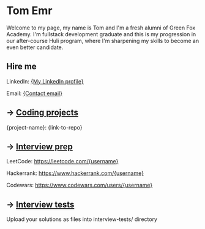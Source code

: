 # Tom Emr

Welcome to my page, my name is Tom and I'm a fresh alumni of Green Fox Academy. I'm fullstack development graduate and this is my progression in our after-course Huli program, where I'm sharpening my skills to become an even better candidate.

## Hire me
LinkedIn: [{My LinkedIn profile}](https://www.linkedin.com/in/tomáš-emr-8q5w2e0/)

Email: [{Contact email}](tommy.emr@gmail.com)

## &rarr; [Coding projects](https://github.com/green-fox-academy/definitions/tree/master/project-phase/huli/coding-projects)
{project-name}: {link-to-repo}

## &rarr; [Interview prep](https://github.com/green-fox-academy/teaching-materials/tree/master/interview)
LeetCode: https://leetcode.com/{username}

Hackerrank: https://www.hackerrank.com/{username}

Codewars: https://www.codewars.com/users/{username}

## &rarr; [Interview tests](https://github.com/green-fox-academy/teaching-materials/tree/master/project-phase/tech-interview-tests)
Upload your solutions as files into interview-tests/ directory


